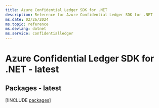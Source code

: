 ```yaml
---
title: Azure Confidential Ledger SDK for .NET
description: Reference for Azure Confidential Ledger SDK for .NET
ms.date: 02/26/2024
ms.topic: reference
ms.devlang: dotnet
ms.service: confidentialledger
---
```

# Azure Confidential Ledger SDK for .NET - latest
## Packages - latest
[!INCLUDE [packages](confidential-ledger-index.md)]